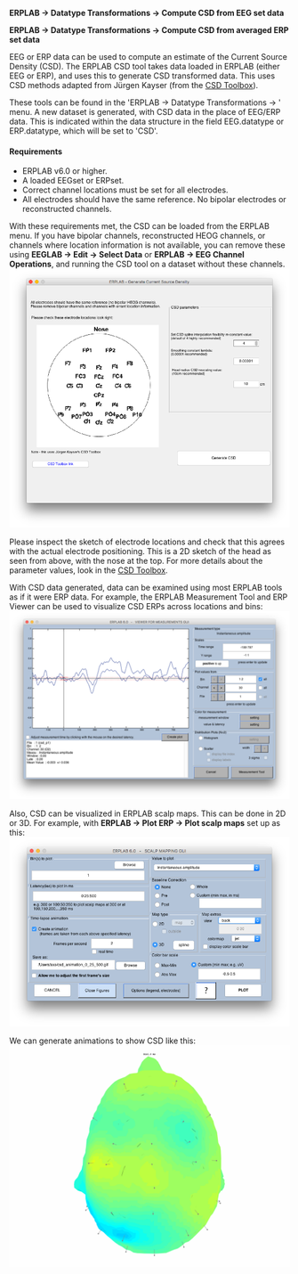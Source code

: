 
**ERPLAB -> Datatype Transformations -> Compute CSD from EEG set data**

**ERPLAB -> Datatype Transformations -> Compute CSD from averaged ERP set data**

EEG or ERP data can be used to compute an estimate of the Current Source Density (CSD). The ERPLAB CSD tool takes data loaded in ERPLAB (either EEG or ERP), and uses this to generate CSD transformed data. This uses CSD methods adapted from Jürgen Kayser (from the [CSD Toolbox](http://psychophysiology.cpmc.columbia.edu/Software/CSDtoolbox/)).

These tools can be found in the 'ERPLAB -> Datatype Transformations -> ' menu. A new dataset is generated, with CSD data in the place of EEG/ERP data. This is indicated within the data structure in the field EEG.datatype or ERP.datatype, which will be set to 'CSD'.

#### Requirements
- ERPLAB v6.0 or higher.
- A loaded EEGset or ERPset.
- Correct channel locations must be set for all electrodes.
- All electrodes should have the same reference. No bipolar electrodes or reconstructed channels.

With these requirements met, the CSD can be loaded from the ERPLAB menu. If you have bipolar channels, reconstructed HEOG channels, or channels where location information is not available, you can remove these using **EEGLAB -> Edit -> Select Data** or **ERPLAB -> EEG Channel Operations**, and running the CSD tool on a dataset without these channels.
![GUI](./images/Manual/Manual_CSD_gui.png)

Please inspect the sketch of electrode locations and check that this agrees with the actual electrode positioning. This is a 2D sketch of the head as seen from above, with the nose at the top. For more details about the parameter values, look in the [CSD Toolbox](http://psychophysiology.cpmc.columbia.edu/Software/CSDtoolbox/).

With CSD data generated, data can be examined using most ERPLAB tools as if it were ERP data. For example, the ERPLAB Measurement Tool and ERP Viewer can be used to visualize CSD ERPs across locations and bins:
![GUI](./images/Manual/Manual_CSD_measure.png)
 
Also, CSD can be visualized in ERPLAB scalp maps. This can be done in 2D or 3D. For example, with **ERPLAB -> Plot ERP -> Plot scalp maps** set up as this:
![GUI](./images/Manual/Manual_CSD_scalpplot.png)

We can generate animations to show CSD like this:
![GUI](./images/Manual/Manual_CSD_animation_0_25_500.gif)


